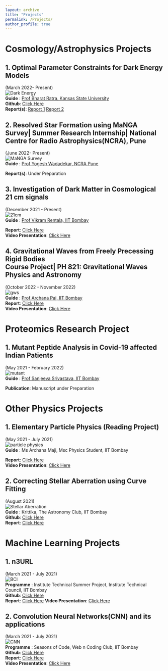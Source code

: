 ```yaml
---
layout: archive
title: "Projects"
permalink: /Projects/
author_profile: true
---
```

<!--
{% include base_path %}

{% for post in site.Projects reversed %}
  {% include archive-single.html %}
{% endfor %}
-->
# Cosmology/Astrophysics Projects

## 1. Optimal Parameter Constraints for Dark Energy Models
(March 2022- Present)<br>
![Dark Energy](/images/DMPie_2013.svg "Composition of Universe")<br/>
**Guide** : [Prof Bharat Ratra, Kansas State University](https://www.phys.ksu.edu/people/tt-faculty/ratra.html)<br>
**Github**: [Click Here](https://github.com/prakharbansal16/Optimal-Parameter-Constraints-for-Dark-Energy-Models)<br>
**Report(s)**: [Report 1](http://prakharbansal16.github.io/files/Project_Reports/Parameter_Constraints.pdf) [Report 2](http://prakharbansal16.github.io/files/Project_Reports/BAO_Parameter_Constraints.pdf)
<!--**Description**: Dark energy is a form-->

## 2. Resolved Star Formation using MaNGA Survey| Summer Research Internship| National Centre for Radio Astrophysics(NCRA), Pune
(June 2022- Present)<br>
![MaNGA Survey](/images/mangagalaxy.png "The SDSS image of a galaxy observed by MaNGA; the pink hexagon shows the size of the MaNGA IFU")<br/>
**Guide** : [Prof Yogesh Wadadekar, NCRA Pune](http://www.ncra.tifr.res.in/~yogesh/)<br>
<!--**Github**: [Click Here](https://github.com/prakharbansal16/Optimal-Parameter-Constraints-for-Dark-Energy-Models)<br>-->
**Report(s)**: Under Preparation

## 3. Investigation of Dark Matter in Cosmological 21 cm signals
(December 2021 - Present)<br>
![21cm](/images/21cm.png "Evolution of the Global 21-cm Signal")<br/>
**Guide** : [Prof Vikram Rentala, IIT Bombay](https://www.phy.iitb.ac.in/en/employee-profile/vikram-rentala)<br>
<!--**Github**: [Click Here](https://github.com/prakharbansal16/Optimal-Parameter-Constraints-for-Dark-Energy-Models)<br>-->
**Report**: [Click Here](http://prakharbansal16.github.io/files/Project_Reports/21cm_Cosmology_Project_Report.pdf)<br>
**Video Presentation**: [Click Here](https://drive.google.com/file/d/1sY3WVsxJiOAo8BUeyzPlr5uJDY_k-eQ7/view?usp=sharing)


## 4. Gravitational Waves from Freely Precessing Rigid Bodies <br/> Course Project| PH 821: Gravitational Waves Physics and Astronomy
(October 2022 - November 2022)<br>
![gws](/images/grav_waves.jpg "Gravitational Waves from Binary Blackhole Merger")<br/>
**Guide** : [Prof Archana Pai, IIT Bombay](https://homepages.iitb.ac.in/~archanap/)<br>
**Report**: [Click Here](http://prakharbansal16.github.io/files/Project_Reports/Grav_Waves_Project.pdf)<br>
**Video Presentation**: [Click Here](https://drive.google.com/file/d/1jAjsOsL3Ra4vrGi75n0unRFchOz_z0GU/view?usp=sharing)
<!--**Github**: [Click Here](https://github.com/prakharbansal16/Optimal-Parameter-Constraints-for-Dark-Energy-Models)<br>-->



# Proteomics Research Project
## 1. Mutant Peptide Analysis in Covid-19 affected Indian Patients
(May 2021 - February 2022)<br>
![mutant](/images/mutant.png "Generation of Mutant Peptides")<br/>
**Guide** : [Prof Sanjeeva Srivastava, IIT Bombay](https://www.bio.iitb.ac.in/people/faculty/srivastava-s/)<br>
<!--**Github**: [Click Here](https://github.com/cov-mut/Mutant-Peptides)<br>-->
**Publication**: Manuscript under Preparation

# Other Physics Projects
## 1. Elementary Particle Physics (Reading Project) 
(May 2021 - July 2021)<br>
![particle physics](/images/std_model.jpg "The Standard Model of Particle Physics")<br/>
**Guide** : Ms Archana Maji, Msc Physics Student, IIT Bombay<br>
<!--**Github**: [Click Here](https://github.com/cov-mut/Mutant-Peptides)<br>-->
**Report**: [Click Here](http://prakharbansal16.github.io/files/Project_Reports/sos_report.pdf)<br>
**Video Presentation**: [Click Here](https://drive.google.com/file/d/1Y7p6GYb058DtpSsHJufI08IP5gkcUGUr/view?usp=sharing)

## 2. Correcting Stellar Aberration using Curve Fitting
(August 2021)<br>
![Stellar Aberration](/images/stellar_aberration.png "Geometric Description of Stellar Aberration")<br/>
**Guide** : Krittika, The Astronomy Club, IIT Bombay<br>
**Github**: [Click Here](https://github.com/prakharbansal16/Stellar-Abberation-KSP-2.0)<br>
**Report**: [Click Here](http://prakharbansal16.github.io/files/Project_Reports/Ksp_report.pdf)

# Machine Learning Projects

## 1. n3URL 
(March 2021 - July 2021)<br>
![BCI](/images/bci.png "...")<br/>
**Programme** : Institute Technical Summer Project, Institute Technical Council, IIT Bombay<br>
**Github**: [Click Here](https://github.com/prakharbansal16/n3URL)<br>
**Report**: [Click Here](http://prakharbansal16.github.io/files/Project_Reports/ITS21038_n3URL.pdf)
**Video Presentation**: [Click Here](https://drive.google.com/file/d/1G3saIIK_zbDu5j93pIBrnT-JBjQMNUd9/view?usp=sharing)

## 2. Convolution Neural Networks(CNN) and its applications
(March 2021 - July 2021)<br>
![CNN ](/images/cnn.png "...")<br/>
**Programme** : Seasons of Code, Web n Coding Club, IIT Bombay<br>
**Github**: [Click Here](https://github.com/prakharbansal16/Genre_From_Poster_SoC)<br>
**Report**: [Click Here]()<br>
**Video Presentation**: [Click Here]()








